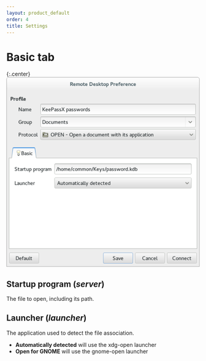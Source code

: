 ```yaml
---
layout: product_default
order: 4
title: Settings
---
```

# Basic tab

{:.center}
![Basic settings](/resources/remmina-plugin-open/archive/latest/english/general.png)

## **Startup program** (*server*)

The file to open, including its path.

## **Launcher** (*launcher*)

The application used to detect the file association.

* **Automatically detected** will use the xdg-open launcher
* **Open for GNOME** will use the gnome-open launcher